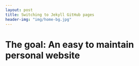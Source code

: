 ```yaml
---
layout: post
title: Switching to Jekyll GitHub pages
header-img: "img/home-bg.jpg"
---
```


The goal: An easy to maintain personal website
=====

